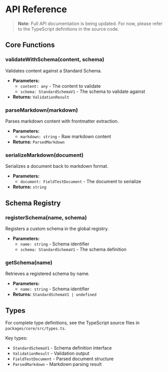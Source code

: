 # API Reference

> **Note**: Full API documentation is being updated. For now, please refer to the TypeScript definitions in the source code.

## Core Functions

### validateWithSchema(content, schema)

Validates content against a Standard Schema.

- **Parameters:**
  - `content: any` - The content to validate
  - `schema: StandardSchemaV1` - The schema to validate against
- **Returns:** `ValidationResult`

### parseMarkdown(markdown)

Parses markdown content with frontmatter extraction.

- **Parameters:**
  - `markdown: string` - Raw markdown content
- **Returns:** `ParsedMarkdown`

### serializeMarkdown(document)

Serializes a document back to markdown format.

- **Parameters:**
  - `document: FieldTestDocument` - The document to serialize
- **Returns:** `string`

## Schema Registry

### registerSchema(name, schema)

Registers a custom schema in the global registry.

- **Parameters:**
  - `name: string` - Schema identifier
  - `schema: StandardSchemaV1` - The schema definition

### getSchema(name)

Retrieves a registered schema by name.

- **Parameters:**
  - `name: string` - Schema identifier
- **Returns:** `StandardSchemaV1 | undefined`

## Types

For complete type definitions, see the TypeScript source files in `packages/core/src/types.ts`.

Key types:
- `StandardSchemaV1` - Schema definition interface
- `ValidationResult` - Validation output
- `FieldTestDocument` - Parsed document structure
- `ParsedMarkdown` - Markdown parsing result

